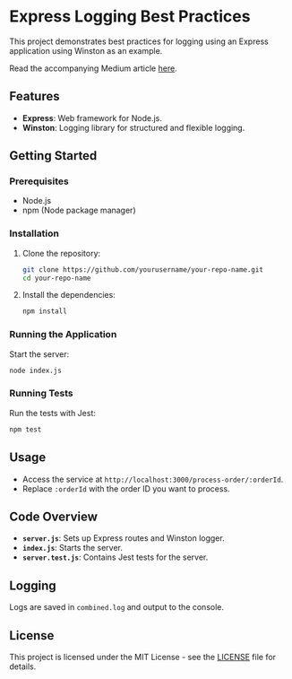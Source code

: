 # Express Logging Best Practices

This project demonstrates best practices for logging using an Express application using Winston as an example.

Read the accompanying Medium article [here](https://medium.com/@fullstackmatt/log-smarter-not-harder-best-practices-for-optimal-logging-ca1864c53bc2).

## Features

- **Express**: Web framework for Node.js.
- **Winston**: Logging library for structured and flexible logging.

## Getting Started

### Prerequisites

- Node.js
- npm (Node package manager)

### Installation

1. Clone the repository:

   ```sh
   git clone https://github.com/yourusername/your-repo-name.git
   cd your-repo-name
   ```

2. Install the dependencies:

   ```sh
   npm install
   ```

### Running the Application

Start the server:

```sh
node index.js
```

### Running Tests

Run the tests with Jest:

```sh
npm test
```

## Usage

- Access the service at `http://localhost:3000/process-order/:orderId`.
- Replace `:orderId` with the order ID you want to process.

## Code Overview

- **`server.js`**: Sets up Express routes and Winston logger.
- **`index.js`**: Starts the server.
- **`server.test.js`**: Contains Jest tests for the server.

## Logging

Logs are saved in `combined.log` and output to the console.

## License

This project is licensed under the MIT License - see the [LICENSE](LICENSE) file for details.
